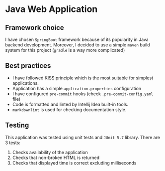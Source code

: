 # Java Web Application

## Framework choice

I have chosen `SpringBoot` framework because of its popularity in Java backend
development. Moreover, I decided to use a simple `maven` build system for this
project (`gradle` is a way more complicated)

## Best practices

- I have followed KISS principle which is the most suitable for simplest
  applications.
- Application has a simple `application.properties` configuration
- I have configured `pre-commit` hooks (check `.pre-commit-config.yaml` file)
- Code is formatted and linted by Intellij Idea built-in tools.
- `markdownlint` is used for checking documentation style.

## Testing

This application was tested using unit tests and `JUnit 5.7` library. There are
3 tests:

1. Checks availability of the application
2. Checks that non-broken HTML is returned
3. Checks that displayed time is correct excluding milliseconds
